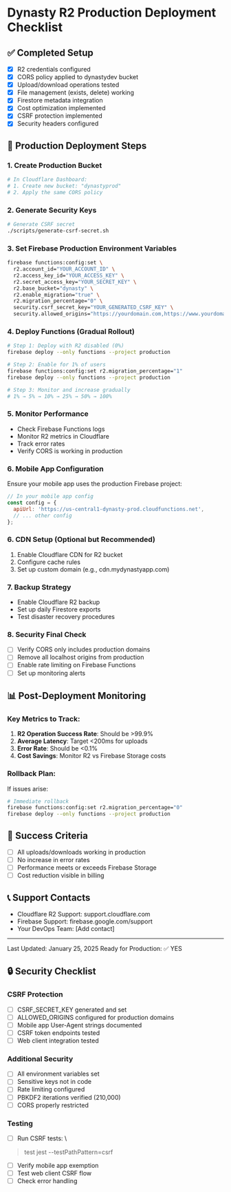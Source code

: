 # Dynasty R2 Production Deployment Checklist

## ✅ Completed Setup
- [x] R2 credentials configured
- [x] CORS policy applied to dynastydev bucket
- [x] Upload/download operations tested
- [x] File management (exists, delete) working
- [x] Firestore metadata integration
- [x] Cost optimization implemented
- [x] CSRF protection implemented
- [x] Security headers configured

## 🚀 Production Deployment Steps

### 1. Create Production Bucket
```bash
# In Cloudflare Dashboard:
# 1. Create new bucket: "dynastyprod"
# 2. Apply the same CORS policy
```

### 2. Generate Security Keys
```bash
# Generate CSRF secret
./scripts/generate-csrf-secret.sh
```

### 3. Set Firebase Production Environment Variables
```bash
firebase functions:config:set \
  r2.account_id="YOUR_ACCOUNT_ID" \
  r2.access_key_id="YOUR_ACCESS_KEY" \
  r2.secret_access_key="YOUR_SECRET_KEY" \
  r2.base_bucket="dynasty" \
  r2.enable_migration="true" \
  r2.migration_percentage="0" \
  security.csrf_secret_key="YOUR_GENERATED_CSRF_KEY" \
  security.allowed_origins="https://yourdomain.com,https://www.yourdomain.com"
```

### 4. Deploy Functions (Gradual Rollout)
```bash
# Step 1: Deploy with R2 disabled (0%)
firebase deploy --only functions --project production

# Step 2: Enable for 1% of users
firebase functions:config:set r2.migration_percentage="1"
firebase deploy --only functions --project production

# Step 3: Monitor and increase gradually
# 1% → 5% → 10% → 25% → 50% → 100%
```

### 5. Monitor Performance
- Check Firebase Functions logs
- Monitor R2 metrics in Cloudflare
- Track error rates
- Verify CORS is working in production

### 6. Mobile App Configuration
Ensure your mobile app uses the production Firebase project:
```javascript
// In your mobile app config
const config = {
  apiUrl: 'https://us-central1-dynasty-prod.cloudfunctions.net',
  // ... other config
};
```

### 6. CDN Setup (Optional but Recommended)
1. Enable Cloudflare CDN for R2 bucket
2. Configure cache rules
3. Set up custom domain (e.g., cdn.mydynastyapp.com)

### 7. Backup Strategy
- Enable Cloudflare R2 backup
- Set up daily Firestore exports
- Test disaster recovery procedures

### 8. Security Final Check
- [ ] Verify CORS only includes production domains
- [ ] Remove all localhost origins from production
- [ ] Enable rate limiting on Firebase Functions
- [ ] Set up monitoring alerts

## 📊 Post-Deployment Monitoring

### Key Metrics to Track:
1. **R2 Operation Success Rate**: Should be >99.9%
2. **Average Latency**: Target <200ms for uploads
3. **Error Rate**: Should be <0.1%
4. **Cost Savings**: Monitor R2 vs Firebase Storage costs

### Rollback Plan:
If issues arise:
```bash
# Immediate rollback
firebase functions:config:set r2.migration_percentage="0"
firebase deploy --only functions --project production
```

## 🎉 Success Criteria
- [ ] All uploads/downloads working in production
- [ ] No increase in error rates
- [ ] Performance meets or exceeds Firebase Storage
- [ ] Cost reduction visible in billing

## 📞 Support Contacts
- Cloudflare R2 Support: support.cloudflare.com
- Firebase Support: firebase.google.com/support
- Your DevOps Team: [Add contact]

---

Last Updated: January 25, 2025
Ready for Production: ✅ YES

## 🔒 Security Checklist

### CSRF Protection
- [ ] CSRF_SECRET_KEY generated and set
- [ ] ALLOWED_ORIGINS configured for production domains
- [ ] Mobile app User-Agent strings documented
- [ ] CSRF token endpoints tested
- [ ] Web client integration tested

### Additional Security
- [ ] All environment variables set
- [ ] Sensitive keys not in code
- [ ] Rate limiting configured
- [ ] PBKDF2 iterations verified (210,000)
- [ ] CORS properly restricted

### Testing
- [ ] Run CSRF tests: \
> test
> jest --testPathPattern=csrf
- [ ] Verify mobile app exemption
- [ ] Test web client CSRF flow
- [ ] Check error handling

